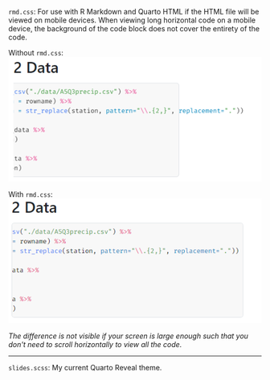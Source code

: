 `rmd.css`: For use with R Markdown and Quarto HTML if the HTML file will be viewed on mobile
devices. When viewing long horizontal code on a mobile device, the background of the code block does
not cover the entirety of the code.

Without `rmd.css`:
![Before rmd.css](./img/before-rmd-css.png)

With `rmd.css`:
![After rmd.css](./img/after-rmd-css.png)

*The difference is not visible if your screen is large enough such that you don't need to scroll
horizontally to view all the code.*

---

`slides.scss`: My current Quarto Reveal theme.
